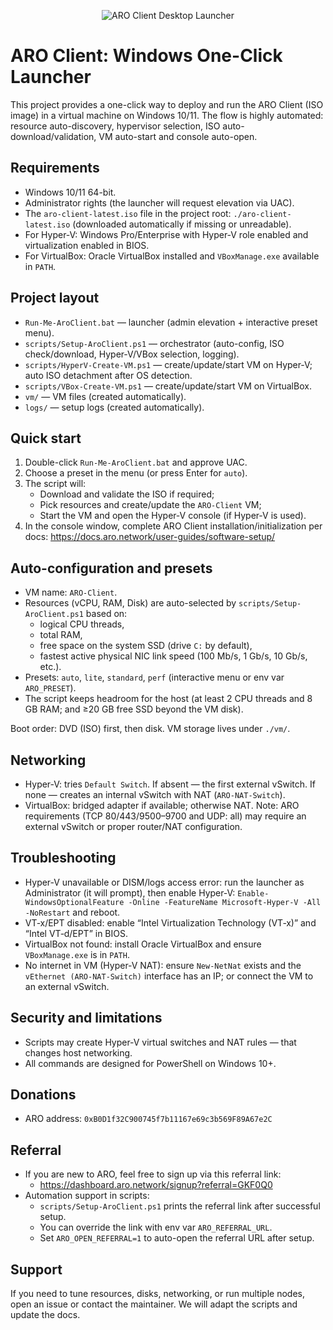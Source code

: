 <div align="center">

![ARO Client Desktop Launcher](https://raw.githubusercontent.com/Habartru/ARO_client_Desktop_Win/main/assets/banner.svg)

</div>

# ARO Client: Windows One-Click Launcher

This project provides a one-click way to deploy and run the ARO Client (ISO image) in a virtual machine on Windows 10/11.
The flow is highly automated: resource auto-discovery, hypervisor selection, ISO auto-download/validation, VM auto-start and console auto-open.

## Requirements
- Windows 10/11 64-bit.
- Administrator rights (the launcher will request elevation via UAC).
- The `aro-client-latest.iso` file in the project root: `./aro-client-latest.iso` (downloaded automatically if missing or unreadable).
- For Hyper‑V: Windows Pro/Enterprise with Hyper‑V role enabled and virtualization enabled in BIOS.
- For VirtualBox: Oracle VirtualBox installed and `VBoxManage.exe` available in `PATH`.

## Project layout
- `Run-Me-AroClient.bat` — launcher (admin elevation + interactive preset menu).
- `scripts/Setup-AroClient.ps1` — orchestrator (auto-config, ISO check/download, Hyper‑V/VBox selection, logging).
- `scripts/HyperV-Create-VM.ps1` — create/update/start VM on Hyper‑V; auto ISO detachment after OS detection.
- `scripts/VBox-Create-VM.ps1` — create/update/start VM on VirtualBox.
- `vm/` — VM files (created automatically).
- `logs/` — setup logs (created automatically).

## Quick start
1) Double-click `Run-Me-AroClient.bat` and approve UAC.
2) Choose a preset in the menu (or press Enter for `auto`).
3) The script will:
   - Download and validate the ISO if required;
   - Pick resources and create/update the `ARO-Client` VM;
   - Start the VM and open the Hyper‑V console (if Hyper‑V is used).
4) In the console window, complete ARO Client installation/initialization per docs: https://docs.aro.network/user-guides/software-setup/

## Auto-configuration and presets
- VM name: `ARO-Client`.
- Resources (vCPU, RAM, Disk) are auto-selected by `scripts/Setup-AroClient.ps1` based on:
  - logical CPU threads,
  - total RAM,
  - free space on the system SSD (drive `C:` by default),
  - fastest active physical NIC link speed (100 Mb/s, 1 Gb/s, 10 Gb/s, etc.).
- Presets: `auto`, `lite`, `standard`, `perf` (interactive menu or env var `ARO_PRESET`).
- The script keeps headroom for the host (at least 2 CPU threads and 8 GB RAM; and ≥20 GB free SSD beyond the VM disk).

Boot order: DVD (ISO) first, then disk. VM storage lives under `./vm/`.

## Networking
- Hyper‑V: tries `Default Switch`. If absent — the first external vSwitch. If none — creates an internal vSwitch with NAT (`ARO-NAT-Switch`).
- VirtualBox: bridged adapter if available; otherwise NAT.
Note: ARO requirements (TCP 80/443/9500–9700 and UDP: all) may require an external vSwitch or proper router/NAT configuration.

## Troubleshooting
- Hyper‑V unavailable or DISM/logs access error: run the launcher as Administrator (it will prompt), then enable Hyper‑V:
  `Enable-WindowsOptionalFeature -Online -FeatureName Microsoft-Hyper-V -All -NoRestart` and reboot.
- VT‑x/EPT disabled: enable “Intel Virtualization Technology (VT‑x)” and “Intel VT‑d/EPT” in BIOS.
- VirtualBox not found: install Oracle VirtualBox and ensure `VBoxManage.exe` is in `PATH`.
- No internet in VM (Hyper‑V NAT): ensure `New-NetNat` exists and the `vEthernet (ARO-NAT-Switch)` interface has an IP; or connect the VM to an external vSwitch.

## Security and limitations
- Scripts may create Hyper‑V virtual switches and NAT rules — that changes host networking.
- All commands are designed for PowerShell on Windows 10+.

## Donations
- ARO address: `0xB0D1f32C900745f7b11167e69c3b569F89A67e2C`

## Referral
- If you are new to ARO, feel free to sign up via this referral link:
  - https://dashboard.aro.network/signup?referral=GKF0Q0
- Automation support in scripts:
  - `scripts/Setup-AroClient.ps1` prints the referral link after successful setup.
  - You can override the link with env var `ARO_REFERRAL_URL`.
  - Set `ARO_OPEN_REFERRAL=1` to auto-open the referral URL after setup.

## Support
If you need to tune resources, disks, networking, or run multiple nodes, open an issue or contact the maintainer. We will adapt the scripts and update the docs.
